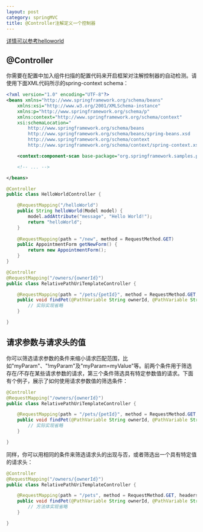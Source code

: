 ```yaml
---
layout: post
category: springMVC
title: @Controller注解定义一个控制器
---
```


[详情可以参考helloworld](https://mafulong.top/springmvc/2018/08/03/springMVC-helloworld.html)

## @Controller

你需要在配置中加入组件扫描的配置代码来开启框架对注解控制器的自动检测。请使用下面XML代码所示的spring-context schema：
```xml
<?xml version="1.0" encoding="UTF-8"?>
<beans xmlns="http://www.springframework.org/schema/beans"
    xmlns:xsi="http://www.w3.org/2001/XMLSchema-instance"
    xmlns:p="http://www.springframework.org/schema/p"
    xmlns:context="http://www.springframework.org/schema/context"
    xsi:schemaLocation="
        http://www.springframework.org/schema/beans
        http://www.springframework.org/schema/beans/spring-beans.xsd
        http://www.springframework.org/schema/context
        http://www.springframework.org/schema/context/spring-context.xsd">

    <context:component-scan base-package="org.springframework.samples.petclinic.web"/>

    <!-- ... -->

</beans>
```

```java
@Controller
public class HelloWorldController {

    @RequestMapping("/helloWorld")
    public String helloWorld(Model model) {
        model.addAttribute("message", "Hello World!");
        return "helloWorld";
    }
    
    @RequestMapping(path = "/new", method = RequestMethod.GET)
    public AppointmentForm getNewForm() {
        return new AppointmentForm();
    }
}
```

```java
@Controller
@RequestMapping("/owners/{ownerId}")
public class RelativePathUriTemplateController {

    @RequestMapping(path = "/pets/{petId}", method = RequestMethod.GET, params="myParam=myValue")
    public void findPet(@PathVariable String ownerId, @PathVariable String petId, Model model) {
        // 实际实现省略
    }

}
```

## 请求参数与请求头的值
你可以筛选请求参数的条件来缩小请求匹配范围，比如"myParam"、"!myParam"及"myParam=myValue"等。前两个条件用于筛选存在/不存在某些请求参数的请求，第三个条件筛选具有特定参数值的请求。下面有个例子，展示了如何使用请求参数值的筛选条件：

```java
@Controller
@RequestMapping("/owners/{ownerId}")
public class RelativePathUriTemplateController {

    @RequestMapping(path = "/pets/{petId}", method = RequestMethod.GET, params="myParam=myValue")
    public void findPet(@PathVariable String ownerId, @PathVariable String petId, Model model) {
        // 实际实现省略
    }

}
```

同样，你可以用相同的条件来筛选请求头的出现与否，或者筛选出一个具有特定值的请求头：

```java
@Controller
@RequestMapping("/owners/{ownerId}")
public class RelativePathUriTemplateController {

    @RequestMapping(path = "/pets", method = RequestMethod.GET, headers="myHeader=myValue")
    public void findPet(@PathVariable String ownerId, @PathVariable String petId, Model model) {
        // 方法体实现省略
    }

}
```